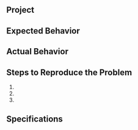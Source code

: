 ## Project

<!-- Put the name of or the link to the project here -->

## Expected Behavior

<!-- What behavior did you expect? -->

## Actual Behavior

<!-- What was the actual behavior? -->

## Steps to Reproduce the Problem

<!--
List the steps to reproduce the problem in as much detail as possible.
If there is certain input necessary to trigger the behavior add it here.
-->

  1.
  1.
  1.

## Specifications

<!--
List the version, i.e. tag of the project.
List the platform, i.e. OS, CPU arch etc.

- Version:
- Platform:
